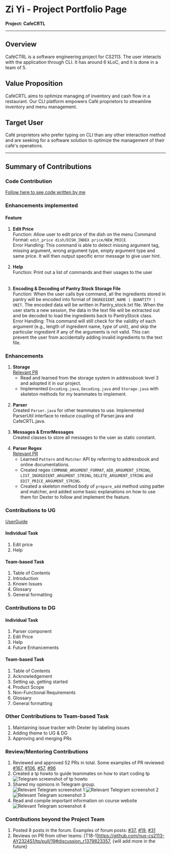 # Zi Yi - Project Portfolio Page

**Project: CafeCRTL**

-----------------------------------------------------------------------------------------------
## **Overview**
CaféCTRL is a software engineering project for CS2113. The user interacts with the application through CLI. It has around 6 kLoC, and it is done in a team of 5.

## **Value Proposition**
CaféCRTL aims to optimize managing of inventory and cash flow in a restaurant. Our CLI platform empowers Café proprietors to streamline inventory and menu management.

## **Target User**
Café proprietors who prefer typing on CLI than any other interaction method and are seeking for a software solution to optimize the management of their café's operations.

-----------------------------------------------------------------------------------------------

## **Summary of Contributions**
### Code Contribution

[Follow here to see code written by me](https://nus-cs2113-ay2324s1.github.io/tp-dashboard/?search=ziyi105&breakdown=false&sort=groupTitle%20dsc&sortWithin=title&since=2023-09-22&timeframe=commit&mergegroup=&groupSelect=groupByRepos&tabOpen=true&tabType=authorship&tabAuthor=ziyi105&tabRepo=AY2324S1-CS2113-T17-2%2Ftp%5Bmaster%5D&authorshipIsMergeGroup=false&authorshipFileTypes=docs~functional-code~test-code&authorshipIsBinaryFileTypeChecked=false&authorshipIsIgnoredFilesChecked=false)

### Enhancements implemented

#### Feature

1.  **Edit Price** <br>
    Function: Allow user to edit price of the dish on the menu
    Command Format: `edit_price dish/DISH_INDEX price/NEW_PRICE`<br>
    Error Handling: This command is able to detect missing argument tag, missing argument, wrong argument type, empty argument type and same price. It will then output specific error message to give user hint.
    <br/><br/>
2.  **Help** <br>
    Function: Print out a list of commands and their usages to the user<br>
<br/><br/>
3.  **Encoding & Decoding of Pantry Stock Storage File** <br>
    Function: When the user calls bye command, all the ingredients stored in pantry will be encoded into format of `INGREDIENT_NAME | QUANTITY | UNIT`. The encoded data will be written in Pantry_stock.txt file. When the user starts a new session, the data in the text file will be extracted out and be decoded to load the ingredients back to PantryStock class.<br>
    Error Handling: This command will still check for the validity of each argument (e.g., length of ingredient name, type of unit), and skip the particular ingredient if any of the arguments is not valid. This can prevent the user from accidentally adding invalid ingredients to the text file.

### Enhancements
1. **Storage**<br>
   [Relevant PR](https://github.com/AY2324S1-CS2113-T17-2/tp/pull/143) <br>
   - Read and learned from the storage system in addressbook level 3 and adopted it in our project.
   - Implemented `Encoding.java`, `Decoding.java` and `Storage.java` with skeleton methods for my teammates to implement. 
    <br><br>
2. **Parser**<br>
   Created `Parser.java` for other teammates to use. Implemented ParserUtil interface to reduce coupling of Parser.java and CafeCRTL.java.
   <br><br>
3. **Messages & ErrorMessages**<br>
   Created classes to store all messages to the user as static constant.
    <br><br>
4. **Parser Regex** <br>
   [Relevant PR](https://github.com/AY2324S1-CS2113-T17-2/tp/pull/51) <br>
   - Learned `Pattern` and `Matcher` API by referring to addressbook and online documentations.
   - Created regex `COMMAND_ARGUMENT_FORMAT`, `ADD_ARGUMENT_STRING`, `LIST_INGREDIENT_ARGUMENT_STRING`, `DELETE_ARGUMENT_STRING` and `EDIT_PRICE_ARGUMENT_STRING`. 
   - Created a skeleton method body of `prepare_add` method using patter and matcher, and added some basic explanations on how to use them for Dexter to follow and implement the feature.

### Contributions to UG
[UserGuide](https://ay2324s1-cs2113-t17-2.github.io/tp/UserGuide.html)

#### Individual Task
1. Edit price
2. Help

#### Team-based Task
1. Table of Contents
2. Introduction
3. Known Issues
4. Glossary
5. General formatting

### Contributions to DG
#### Individual Task
1. Parser component
2. Edit Price
3. Help
4. Future Enhancements

#### Team-based Task
1. Table of Contents
2. Acknowledgement
3. Setting up, getting started
4. Product Scope
5. Non-Functional Requirements
6. Glossary
7. General formatting

### Other Contributions to Team-based Task
1. Maintaining issue tracker with Dexter by labeling issues
2. Adding theme to UG & DG
3. Approving and merging PRs

### Review/Mentoring Contributions
1. Reviewed and approved 52 PRs in total.
   Some examples of PR reviewed: [#167](https://github.com/AY2324S1-CS2113-T17-2/tp/pull/167), [#106](https://github.com/AY2324S1-CS2113-T17-2/tp/pull/106), [#57](https://github.com/AY2324S1-CS2113-T17-2/tp/pull/57),
   [#96](https://github.com/AY2324S1-CS2113-T17-2/tp/pull/96)
2. Created a tp howto to guide teammates on how to start coding tp 
   ![Telegram screenshot of tp howto](../images_PPP/ziyi/tp_howto.png)
3. Shared my opinions in Telegram group.
   ![Relevant Telegram screenshot 1](../images_PPP/ziyi/telegram_chef_text.png)
   ![Relevant Telegram screenshot 2](../images_PPP/ziyi/relevant_telegram_screenshot_2.png)
   ![Relevant Telegram screenshot 3](../images_PPP/ziyi/relevant_telegram_screenshot_3.png)
4. Read and compile important information on course website
   ![Relevant Telegram screenshot 4](../images_PPP/ziyi/relevant_telagram_screenshot_4.png)

### Contributions beyond the Project Team
1. Posted 8 posts in the forum.
   Examples of forum posts: [#37](https://github.com/nus-cs2113-AY2324S1/forum/issues/37), [#19](https://github.com/nus-cs2113-AY2324S1/forum/issues/19), [#31](https://github.com/nus-cs2113-AY2324S1/forum/issues/31)
2. Reviews on PR from other teams: [T18-1]https://github.com/nus-cs2113-AY2324S1/tp/pull/19#discussion_r1379823357, {will add more in the future}